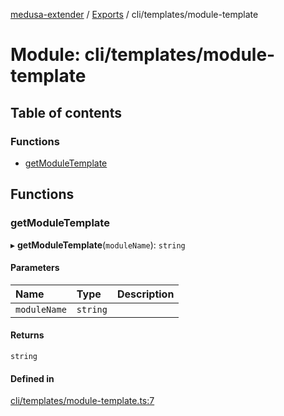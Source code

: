 [medusa-extender](../README.md) / [Exports](../modules.md) / cli/templates/module-template

# Module: cli/templates/module-template

## Table of contents

### Functions

- [getModuleTemplate](cli_templates_module_template.md#getmoduletemplate)

## Functions

### getModuleTemplate

▸ **getModuleTemplate**(`moduleName`): `string`

#### Parameters

| Name | Type | Description |
| :------ | :------ | :------ |
| `moduleName` | `string` |  |

#### Returns

`string`

#### Defined in

[cli/templates/module-template.ts:7](https://github.com/adrien2p/medusa-extender/blob/dcdc178/src/cli/templates/module-template.ts#L7)
